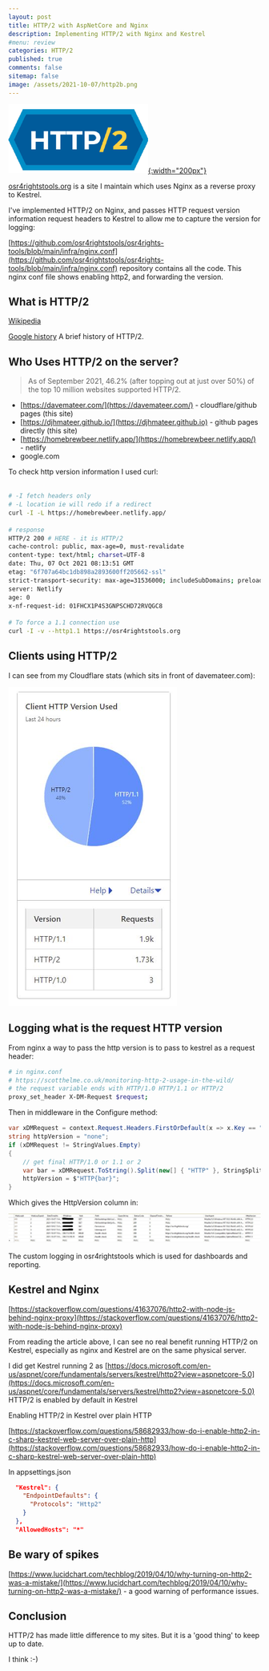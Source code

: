 ```yaml
---
layout: post
title: HTTP/2 with AspNetCore and Nginx
description: Implementing HTTP/2 with Nginx and Kestrel
#menu: review
categories: HTTP/2
published: true 
comments: false     
sitemap: false
image: /assets/2021-10-07/http2b.png
---
```


<!-- ## Introduction -->

<!-- [![alt text](/assets/2021-08-04/local.jpg "local")](/assets/2021-08-04/local.jpg) -->
[![alt text](/assets/2021-10-07/http2b.png "http2"){:width="200px"}](/assets/2021-10-07/http2b.png)

[osr4rightstools.org](https://osr4rightstools.org/) is a site I maintain which uses Nginx as a reverse proxy to Kestrel.

I've implemented HTTP/2 on Nginx, and passes HTTP request version information request headers to Kestrel to allow me to capture the version for logging: 

[https://github.com/osr4rightstools/osr4rights-tools/blob/main/infra/nginx.conf](https://github.com/osr4rightstools/osr4rights-tools/blob/main/infra/nginx.conf) repository contains all the code. This nginx conf file shows enabling http2, and forwarding the version.

## What is HTTP/2
[Wikipedia](https://en.wikipedia.org/wiki/HTTP/2)

[Google history](https://developers.google.com/web/fundamentals/performance/http2#:~:text=The%20primary%20goals%20for%20HTTP,request%20prioritization%20and%20server%20push.) A brief history of HTTP/2.

## Who Uses HTTP/2 on the server?

> As of September 2021, 46.2% (after topping out at just over 50%) of the top 10 million websites supported HTTP/2.

- [https://davemateer.com/](https://davemateer.com/) - cloudflare/github pages (this site)
- [https://djhmateer.github.io/](https://djhmateer.github.io) - github pages directly (this site)
- [https://homebrewbeer.netlify.app/](https://homebrewbeer.netlify.app/) - netlify
- google.com

To check http version information I used curl:

```bash

# -I fetch headers only
# -L location ie will redo if a redirect
curl -I -L https://homebrewbeer.netlify.app/

# response
HTTP/2 200 # HERE - it is HTTP/2
cache-control: public, max-age=0, must-revalidate
content-type: text/html; charset=UTF-8
date: Thu, 07 Oct 2021 08:13:51 GMT
etag: "6f707a64bc1db898a2893600ff205662-ssl"
strict-transport-security: max-age=31536000; includeSubDomains; preload
server: Netlify
age: 0
x-nf-request-id: 01FHCX1P4S3GNPSCHD72RVQGC8

# To force a 1.1 connection use
curl -I -v --http1.1 https://osr4rightstools.org
```

<!-- [![alt text](/assets/2021-10-07/logs.jpg "logs"){:width="800px"}](/assets/2021-10-07/logs.jpg) -->
## Clients using HTTP/2

I can see from my Cloudflare stats (which sits in front of davemateer.com):

<!-- [![alt text](/assets/2021-10-07/cloudflare.jpg "error"){:width="500px"}](/assets/2021-10-07/cloudflare.jpg) -->
[![alt text](/assets/2021-10-07/cloudflare.jpg "error")](/assets/2021-10-07/cloudflare.jpg)


## Logging what is the request HTTP version

From nginx a way to pass the http version is to pass to kestrel as a request header:

```bash
# in nginx.conf
# https://scotthelme.co.uk/monitoring-http-2-usage-in-the-wild/
# the request variable ends with HTTP/1.0 HTTP/1.1 or HTTP/2
proxy_set_header X-DM-Request $request; 
```

Then in middleware in the Configure method:

```cs
var xDMRequest = context.Request.Headers.FirstOrDefault(x => x.Key == "X-DM-Request").Value;
string httpVersion = "none";
if (xDMRequest != StringValues.Empty)
{
    // get final HTTP/1.0 or 1.1 or 2
    var bar = xDMRequest.ToString().Split(new[] { "HTTP" }, StringSplitOptions.None).Last();
    httpVersion = $"HTTP{bar}";
}
```

Which gives the HttpVersion column in:

[![alt text](/assets/2021-10-07/logs.jpg "logs")](/assets/2021-10-07/logs.jpg)

The custom logging in osr4rightstools which is used for dashboards and reporting.

## Kestrel and Nginx

[https://stackoverflow.com/questions/41637076/http2-with-node-js-behind-nginx-proxy](https://stackoverflow.com/questions/41637076/http2-with-node-js-behind-nginx-proxy)

From reading the article above, I can see no real benefit running HTTP/2 on Kestrel, especially as nginx and Kestrel are on the same physical server.

I did get Kestrel running 2 as [https://docs.microsoft.com/en-us/aspnet/core/fundamentals/servers/kestrel/http2?view=aspnetcore-5.0](https://docs.microsoft.com/en-us/aspnet/core/fundamentals/servers/kestrel/http2?view=aspnetcore-5.0) HTTP/2 is enabled by default in Kestrel

Enabling HTTP/2 in Kestrel over plain HTTP

[https://stackoverflow.com/questions/58682933/how-do-i-enable-http2-in-c-sharp-kestrel-web-server-over-plain-http](https://stackoverflow.com/questions/58682933/how-do-i-enable-http2-in-c-sharp-kestrel-web-server-over-plain-http)

In appsettings.json

```json
  "Kestrel": {
    "EndpointDefaults": {
      "Protocols": "Http2"
    }
  },
  "AllowedHosts": "*"
```

## Be wary of spikes

[https://www.lucidchart.com/techblog/2019/04/10/why-turning-on-http2-was-a-mistake/](https://www.lucidchart.com/techblog/2019/04/10/why-turning-on-http2-was-a-mistake/) - a good warning of performance issues.

## Conclusion

HTTP/2 has made little difference to my sites. But it is a 'good thing' to keep up to date. 

I think :-)
